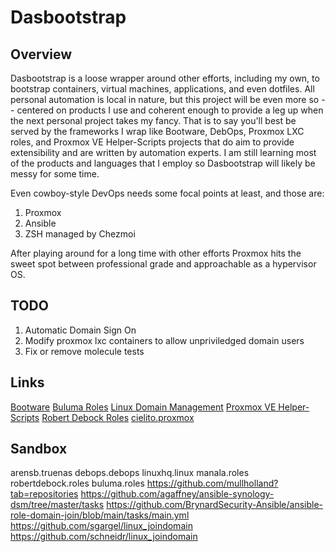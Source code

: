 # Dasbootstrap

## Overview

Dasbootstrap is a loose wrapper around other efforts, including my own, to bootstrap containers, virtual machines, applications, and even dotfiles.  All personal automation is local in nature, but this project will be even more so -- centered on products I use and coherent enough to provide a leg up when the next personal project takes my fancy.  That is to say you'll best be served by the frameworks I wrap like Bootware, DebOps, Proxmox LXC roles, and Proxmox VE Helper-Scripts projects that do aim to provide extensibility and are written by automation experts.  I am still learning most of the products and languages that I employ so Dasbootstrap will likely be messy for some time.

Even cowboy-style DevOps needs some focal points at least, and those are:

1. Proxmox
2. Ansible
3. ZSH managed by Chezmoi

After playing around for a long time with other efforts Proxmox hits the sweet spot between professional grade and approachable as a hypervisor OS.  

## TODO

1. Automatic Domain Sign On
2. Modify proxmox lxc containers to allow unpriviledged domain users
3. Fix or remove molecule tests

## Links

[Bootware](https://github.com/scruffaluff/bootware)
[Buluma Roles](https://galaxy.ansible.com/ui/repo/published/buluma/roles/docs/)
[Linux Domain Management](https://github.com/EddyMaestroDev/linux_domain_mgmt)
[Proxmox VE Helper-Scripts](https://tteck.github.io/Proxmox/)
[Robert Debock Roles](https://robertdebock.nl/ansible.html)
[cielito.proxmox](https://galaxy.ansible.com/ui/repo/published/cielito/proxmox/content/role/create_lxc/)

## Sandbox 

arensb.truenas
debops.debops
linuxhq.linux
manala.roles
robertdebock.roles
buluma.roles
https://github.com/mullholland?tab=repositories
https://github.com/agaffney/ansible-synology-dsm/tree/master/tasks
https://github.com/BrynardSecurity-Ansible/ansible-role-domain-join/blob/main/tasks/main.yml
https://github.com/sgargel/linux_joindomain
https://github.com/schneidr/linux_joindomain
